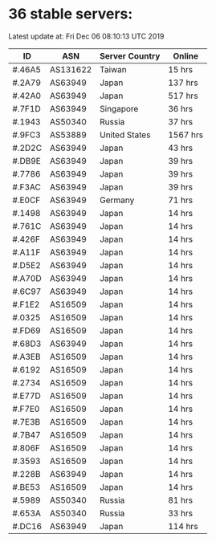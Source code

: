 # 36 stable servers:

Latest update at: Fri Dec 06 08:10:13 UTC 2019

| ID | ASN | Server Country | Online |
| -- | --- | -------------- | ------ |
| #.46A5 | AS131622 | Taiwan | 15 hrs |
| #.2A79 | AS63949 | Japan | 137 hrs |
| #.42A0 | AS63949 | Japan | 517 hrs |
| #.7F1D | AS63949 | Singapore | 36 hrs |
| #.1943 | AS50340 | Russia | 37 hrs |
| #.9FC3 | AS53889 | United States | 1567 hrs |
| #.2D2C | AS63949 | Japan | 43 hrs |
| #.DB9E | AS63949 | Japan | 39 hrs |
| #.7786 | AS63949 | Japan | 39 hrs |
| #.F3AC | AS63949 | Japan | 39 hrs |
| #.E0CF | AS63949 | Germany | 71 hrs |
| #.1498 | AS63949 | Japan | 14 hrs |
| #.761C | AS63949 | Japan | 14 hrs |
| #.426F | AS63949 | Japan | 14 hrs |
| #.A11F | AS63949 | Japan | 14 hrs |
| #.D5E2 | AS63949 | Japan | 14 hrs |
| #.A70D | AS63949 | Japan | 14 hrs |
| #.6C97 | AS63949 | Japan | 14 hrs |
| #.F1E2 | AS16509 | Japan | 14 hrs |
| #.0325 | AS16509 | Japan | 14 hrs |
| #.FD69 | AS16509 | Japan | 14 hrs |
| #.68D3 | AS63949 | Japan | 14 hrs |
| #.A3EB | AS16509 | Japan | 14 hrs |
| #.6192 | AS16509 | Japan | 14 hrs |
| #.2734 | AS16509 | Japan | 14 hrs |
| #.E77D | AS16509 | Japan | 14 hrs |
| #.F7E0 | AS16509 | Japan | 14 hrs |
| #.7E3B | AS16509 | Japan | 14 hrs |
| #.7B47 | AS16509 | Japan | 14 hrs |
| #.806F | AS16509 | Japan | 14 hrs |
| #.3593 | AS16509 | Japan | 14 hrs |
| #.228B | AS63949 | Japan | 14 hrs |
| #.BE53 | AS16509 | Japan | 14 hrs |
| #.5989 | AS50340 | Russia | 81 hrs |
| #.653A | AS50340 | Russia | 33 hrs |
| #.DC16 | AS63949 | Japan | 114 hrs |

